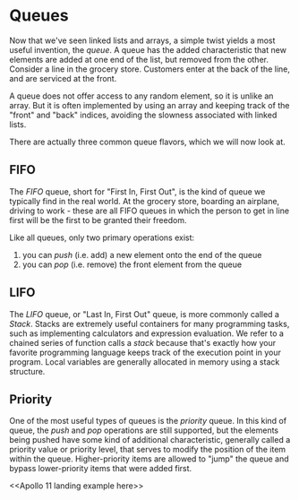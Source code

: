 
# Queues

Now that we've seen linked lists and arrays, a simple twist yields a most useful invention, the _queue_.  A queue has the added characteristic that new elements are added at one end of the list, but removed from the other.   Consider a line in the grocery store.  Customers enter at the back of the line, and are serviced at the front.

A queue does not offer access to any random element, so it is unlike an array. But it is often implemented by using an array and keeping track of the "front" and "back" indices, avoiding the slowness associated with linked lists.

There are actually three common queue flavors, which we will now look at.

## FIFO

The _FIFO_ queue, short for "First In, First Out", is the kind of queue we typically find in the real world.  At the grocery store, boarding an airplane, driving to work - these are all FIFO queues in which the person to get in line first will be the first to be granted their freedom.

Like all queues, only two primary operations exist:

1. you can _push_ (i.e. add) a new element onto the end of the queue
2. you can _pop_ (i.e. remove) the front element from the queue

## LIFO

The _LIFO_ queue, or "Last In, First Out" queue, is more commonly called a _Stack_.  Stacks are extremely useful containers for many programming tasks, such as implementing calculators and expression evaluation.  We refer to a chained series of function calls a _stack_ because that's exactly how your favorite programming language keeps track of the execution point in your program.  Local variables are generally allocated in memory using a stack structure.

## Priority

One of the most useful types of queues is the _priority_ queue.  In this kind of queue, the _push_ and _pop_ operations are still supported, but the elements being pushed have some kind of additional characteristic, generally called a priority value or priority level, that serves to modify the position of the item within the queue.  Higher-priority items are allowed to "jump" the queue and bypass lower-priority items that were added first.

<<Apollo 11 landing example here>>
